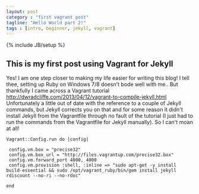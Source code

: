 ```yaml
---
layout: post
category : "first vagrant post"
tagline: "Hello World part 2!"
tags : [intro, beginner, jekyll, vagrant]
---
```


{% include JB/setup %}

## This is my first post using Vagrant for Jekyll

Yes! I am one step closer to making my life easier for writing this blog! I tell thee, setting up Ruby on Windows 7/8 doesn't bode well with me.. But thankfully I came across a Vagrant tutorial <http://dwradcliffe.com/2013/04/12/vagrant-to-compile-jekyll.html> Unfortunately a little out of date with the reference to a couple of Jekyll commands, but Jekyll corrects you on that and for some reason it didn't install Jekyll from the Vagrantfile through no fault of the tutorial (I just had to run the commands from the Vagrantfile for Jekyll manually). So I can't moan at all!

    Vagrant::Config.run do |config|

     config.vm.box = "precise32"
     config.vm.box_url = "http://files.vagrantup.com/precise32.box"
     config.vm.forward_port 4000, 4000
     config.vm.provision :shell, :inline => "sudo apt-get -y install build-essential && sudo /opt/vagrant_ruby/bin/gem install jekyll rdiscount --no-ri --no-rdoc"

    end


